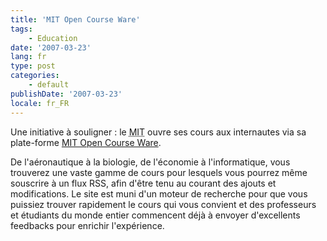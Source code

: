 ```yaml
---
title: 'MIT Open Course Ware'
tags:
    - Education
date: '2007-03-23'
lang: fr
type: post
categories:
    - default
publishDate: '2007-03-23'
locale: fr_FR
---
```


Une initiative à souligner&nbsp;: le <acronym lang="en" title="Massachusetts Institute Of Technology">MIT</acronym> ouvre ses cours aux internautes via sa plate-forme [MIT Open Course Ware](http://ocw.mit.edu/index.htm).

<!-- more -->

De l'aéronautique à la biologie, de l'économie à l'informatique, vous trouverez une vaste gamme de cours pour lesquels vous pourrez même souscrire à un flux RSS, afin d'être tenu au courant des ajouts et modifications. Le site est muni d'un moteur de recherche pour que vous puissiez trouver rapidement le cours qui vous convient et des professeurs et étudiants du monde entier commencent déjà à envoyer d'excellents feedbacks pour enrichir l'expérience.
